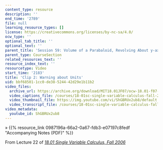 ```yaml
---
content_type: resource
description: ''
end_time: '2789'
file: null
learning_resource_types: []
license: https://creativecommons.org/licenses/by-nc-sa/4.0/
ocw_type: ''
optional_tab_title: ''
optional_text: ''
parent_title: 'Session 59: Volume of a Parabaloid, Revolving About y-axis'
parent_type: CourseSection
related_resources_text: ''
resource_index_text: ''
resourcetype: Video
start_time: '2183'
title: 'Clip 2: Warning about Units'
uid: bbf68501-1cc0-de38-5244-42d29e1b11b2
video_files:
  archive_url: https://archive.org/download/MIT18.01JF07/ocw-18.01-f07-lec22_300k.mp4
  video_captions_file: /courses/18-01sc-single-variable-calculus-fall-2010/9b1fd5bb60675376b6a1e911d1f75cff_ShGBRUx2ub8.vtt
  video_thumbnail_file: https://img.youtube.com/vi/ShGBRUx2ub8/default.jpg
  video_transcript_file: /courses/18-01sc-single-variable-calculus-fall-2010/a2aa38123df1619138958182088ef262_ShGBRUx2ub8.pdf
video_metadata:
  youtube_id: ShGBRUx2ub8
---
```


» {{% resource_link 0987196a-66a2-0a67-fdb3-e07197c8fedf "Accompanying Notes (PDF)" %}}

From Lecture 22 of [_18.01 Single Variable Calculus, Fall 2006_](/courses/18-01-single-variable-calculus-fall-2006/video_galleries/video-lectures)

